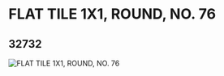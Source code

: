 # FLAT TILE 1X1, ROUND, NO. 76
## 32732
![FLAT TILE 1X1, ROUND, NO. 76](https://lc-www-live-s.legocdn.com/media/bricks/5/2/6182792.jpg)